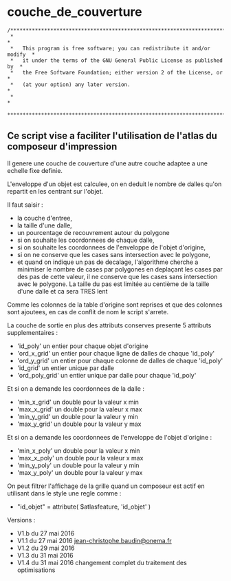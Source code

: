  couche_de_couverture
======================

    /***************************************************************************
     *                                                                         *
     *   This program is free software; you can redistribute it and/or modify  *
     *   it under the terms of the GNU General Public License as published by  *
     *   the Free Software Foundation; either version 2 of the License, or     *
     *   (at your option) any later version.                                   *
     *                                                                         *
     ***************************************************************************/

Ce script vise a faciliter l'utilisation de l'atlas du composeur d'impression
-----------------------------------------------------------------------------

Il genere une couche de couverture d'une autre couche adaptee a une echelle fixe definie.

L'enveloppe d'un objet est calculee, on en deduit le nombre de dalles qu'on repartit en les centrant sur l'objet.

Il faut saisir :
- la couche d'entree,
- la taille d'une dalle,
- un pourcentage de recouvrement autour du polygone
- si on souhaite les coordonnees de chaque dalle,
- si on souhaite les coordonnees de l'enveloppe de l'objet d'origine,
- si on ne conserve que les cases sans intersection avec le polygone,
- et quand on indique un pas de decalage, l'algorithme cherche a minimiser le nombre de cases par polygones
     en deplaçant les cases par des pas de cette valeur, il ne conserve que les cases sans intersection
     avec le polygone. La taille du pas est limitée au centième de la taille d'une dalle et ca sera TRES lent

Comme les colonnes de la table d'origine sont reprises et que des colonnes sont ajoutees, en cas de conflit de nom
le script s'arrete.

La couche de sortie en plus des attributs conserves presente 5 attributs supplementaires :
- 'id_poly'       un entier pour chaque objet d'origine
- 'ord_x_grid'    un entier pour chaque ligne de dalles de chaque 'id_poly'
- 'ord_y_grid'    un entier pour chaque colonne de dalles de chaque 'id_poly'
- 'id_grid'       un entier unique par dalle
- 'ord_poly_grid' un entier unique par dalle pour chaque 'id_poly'

Et si on a demande les coordonnees de la dalle :
- 'min_x_grid'    un double pour la valeur x min
- 'max_x_grid'    un double pour la valeur x max
- 'min_y_grid'    un double pour la valeur y min
- 'max_y_grid'    un double pour la valeur y max

Et si on a demande les coordonnees de l'enveloppe de l'objet d'origine :
- 'min_x_poly'    un double pour la valeur x min
- 'max_x_poly'    un double pour la valeur x max
- 'min_y_poly'    un double pour la valeur y min
- 'max_y_poly'    un double pour la valeur y max

On peut filtrer l'affichage de la grille quand un composeur est actif en utilisant dans le style une regle comme :
- "id_objet" = attribute( $atlasfeature, 'id_objet' )

Versions :
- V1.b du 27 mai 2016
- V1.1 du 27 mai 2016 jean-christophe.baudin@onema.fr
- V1.2 du 29 mai 2016
- V1.3 du 31 mai 2016
- V1.4 du 31 mai 2016 changement complet du traitement des optimisations
